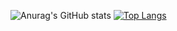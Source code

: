 ![Anurag's GitHub stats](https://github-readme-stats.vercel.app/api?username=guilhermerodriguess&show_icons=true&theme=radical)
[![Top Langs](https://github-readme-stats.vercel.app/api/top-langs/?username=guilhermerodriguess&layout=compact)](https://github.com/anuraghazra/github-readme-stats)
